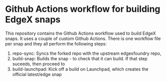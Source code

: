 # Github Actions workflow for building EdgeX snaps

This repository contains the Github Actions workflow used to build EdgeX snaps. It uses a couple of custom Github Actions.
There is one workflow file per snap and they all perform the following steps:

1. repo-sync: Syncs the forked repo with the upstream edgexfoundry repo,  
2. build-snap: Builds the snap - to check that it can build. If that step suceeds, then proceed to
3. build-launchpad: Kick off a build on Launchpad, which creates the official latest/edge snap
